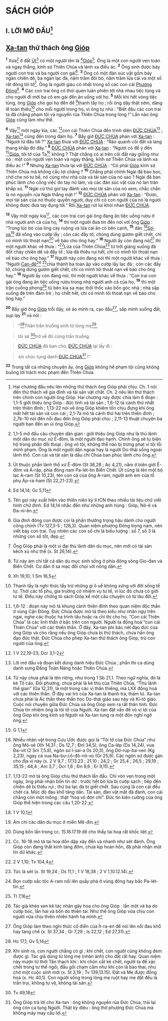 # SÁCH GIÓP

## I. LỜI MỞ ĐẦU[^1-ffb6a7f2-8cd7-411d-ae19-3987e0d7fffc]

## [Xa-tan]() thử thách ông [Gióp]()
<sup><b>1</b></sup> Xưa[^2-ffb6a7f2-8cd7-411d-ae19-3987e0d7fffc] ở đất [Út]()[^3-ffb6a7f2-8cd7-411d-ae19-3987e0d7fffc] có một người tên là [^1@-ffb6a7f2-8cd7-411d-ae19-3987e0d7fffc][Gióp]()[^4-ffb6a7f2-8cd7-411d-ae19-3987e0d7fffc]. Ông là một con người vẹn toàn và ngay thẳng, kính sợ Thiên Chúa và lánh xa điều ác. <sup><b>2</b></sup> Ông sinh được bảy người con trai và ba người con gái[^5-ffb6a7f2-8cd7-411d-ae19-3987e0d7fffc]. <sup><b>3</b></sup> Ông có một đàn súc vật gồm bảy ngàn chiên dê, ba ngàn lạc đà, năm trăm đôi bò, năm trăm lừa cái và một số rất đông tôi tớ[^6-ffb6a7f2-8cd7-411d-ae19-3987e0d7fffc]. Ông là người giàu có nhất trong số các con cái [Phương Đông]()[^7-ffb6a7f2-8cd7-411d-ae19-3987e0d7fffc]. <sup><b>4</b></sup> Các con trai ông có thói quen luân phiên tới nhà nhau tiệc tùng và cho người đi mời ba cô em gái đến ăn uống với họ. <sup><b>5</b></sup> Mỗi khi hết vòng tiệc tùng, ông [Gióp]() cho gọi họ đến để [^2@-ffb6a7f2-8cd7-411d-ae19-3987e0d7fffc]thanh tẩy họ ; rồi ông dậy thật sớm, dâng lễ toàn thiêu[^8-ffb6a7f2-8cd7-411d-ae19-3987e0d7fffc] cho mỗi người trong họ, vì ông tự nhủ : “Biết đâu các con trai ta đã chẳng phạm tội và nguyền rủa Thiên Chúa trong lòng !” Lần nào ông [Gióp]() cũng làm như thế.

<sup><b>6</b></sup> Vậy[^9-ffb6a7f2-8cd7-411d-ae19-3987e0d7fffc] một ngày kia, các [^3@-ffb6a7f2-8cd7-411d-ae19-3987e0d7fffc]con cái Thiên Chúa đến trình diện [ĐỨC CHÚA]()[^10-ffb6a7f2-8cd7-411d-ae19-3987e0d7fffc] ; [Xa-tan]()[^11-ffb6a7f2-8cd7-411d-ae19-3987e0d7fffc] cũng đến trong đám họ. <sup><b>7</b></sup> Bấy giờ [ĐỨC CHÚA]() phán với [Xa-tan]() : “Ngươi từ đâu tới ?” [Xa-tan]() thưa với [ĐỨC CHÚA]() : “Rảo quanh cõi đất và lang thang khắp đó đây.” <sup><b>8</b></sup> [ĐỨC CHÚA]() phán với [Xa-tan]() : “Ngươi có để ý đến [^4@-ffb6a7f2-8cd7-411d-ae19-3987e0d7fffc][Gióp](), tôi tớ của Ta[^12-ffb6a7f2-8cd7-411d-ae19-3987e0d7fffc] không ? Thật chẳng có ai trên cõi đất này giống như nó : một con người vẹn toàn và ngay thẳng, kính sợ Thiên Chúa và lánh xa điều ác !” <sup><b>9</b></sup> Nhưng [Xa-tan]() thưa lại với [ĐỨC CHÚA]() : “Có phải [Gióp]() kính sợ Thiên Chúa mà không cầu lợi chăng ? <sup><b>10</b></sup> Chẳng phải chính Ngài đã bao bọc, chở che nó tư bề, nó cũng như nhà cửa và tài sản của nó sao ? Ngài đã ban phúc lành cho công việc do tay nó làm, và các đàn súc vật của nó lan tràn khắp xứ. <sup><b>11</b></sup> Ngài cứ thử giơ tay đánh vào mọi tài sản của nó xem, chắc chắn là nó nguyền rủa Ngài thẳng mặt !” <sup><b>12</b></sup> [ĐỨC CHÚA]() phán với [Xa-tan]() : “Được, mọi tài sản của nó thuộc quyền ngươi, duy chỉ có con người của nó là ngươi không được đưa tay đụng tới.” Rồi [Xa-tan]() rút lui khỏi nhan [ĐỨC CHÚA]().

<sup><b>13</b></sup> Vậy một ngày kia[^13-ffb6a7f2-8cd7-411d-ae19-3987e0d7fffc], các con trai con gái ông đang ăn tiệc uống rượu ở nhà người anh cả của họ, <sup><b>14</b></sup> thì một người đưa tin đến nói với ông [Gióp]() : “Trong lúc bò của ông cày ruộng và lừa cái ăn cỏ bên cạnh, <sup><b>15</b></sup> dân [^5@-ffb6a7f2-8cd7-411d-ae19-3987e0d7fffc][Sơ-va]()[^14-ffb6a7f2-8cd7-411d-ae19-3987e0d7fffc] đã xông vào cướp lấy ; còn các đầy tớ, chúng dùng gươm giết chết, chỉ có mình tôi thoát nạn[^15-ffb6a7f2-8cd7-411d-ae19-3987e0d7fffc] về báo cho ông hay.” <sup><b>16</b></sup> Người ấy còn đang nói[^16-ffb6a7f2-8cd7-411d-ae19-3987e0d7fffc] thì một người khác về thưa : “[^6@-ffb6a7f2-8cd7-411d-ae19-3987e0d7fffc]Lửa của Thiên Chúa[^17-ffb6a7f2-8cd7-411d-ae19-3987e0d7fffc] từ trời giáng xuống đã đốt cháy chiên dê và đầy tớ ; lửa đã thiêu rụi hết, chỉ có mình tôi thoát nạn về báo cho ông hay.” <sup><b>17</b></sup> Người này còn đang nói thì một người khác về thưa : “Người [Can-đê]()[^18-ffb6a7f2-8cd7-411d-ae19-3987e0d7fffc] [^7@-ffb6a7f2-8cd7-411d-ae19-3987e0d7fffc]chia thành ba toán ập vào cướp lấy lạc đà ; còn các đầy tớ, chúng dùng gươm giết chết, chỉ có mình tôi thoát nạn về báo cho ông hay.” <sup><b>18</b></sup> Người ấy còn đang nói, thì một người khác về thưa : “Con trai con gái ông đang ăn tiệc uống rượu trong nhà người anh cả của họ, <sup><b>19</b></sup> thì một trận cuồng phong[^19-ffb6a7f2-8cd7-411d-ae19-3987e0d7fffc] từ bên kia sa mạc thổi thốc vào bốn góc nhà ; nhà sập xuống đè trên đám trẻ ; họ chết hết, chỉ có mình tôi thoát nạn về báo cho ông hay.”

<sup><b>20</b></sup> Bấy giờ ông [Gióp]() trỗi dậy, xé áo mình ra, cạo đầu[^20-ffb6a7f2-8cd7-411d-ae19-3987e0d7fffc], sấp mình xuống đất, sụp lạy <sup><b>21</b></sup> và nói :


> “[^8@-ffb6a7f2-8cd7-411d-ae19-3987e0d7fffc]Thân trần truồng sinh từ lòng mẹ[^21-ffb6a7f2-8cd7-411d-ae19-3987e0d7fffc],
>


> tôi sẽ [^9@-ffb6a7f2-8cd7-411d-ae19-3987e0d7fffc]trở về đó cũng trần truồng.
>


> [ĐỨC CHÚA]() đã ban cho, [ĐỨC CHÚA]() lại lấy đi :
>


> xin chúc tụng danh [ĐỨC CHÚA]()[^22-ffb6a7f2-8cd7-411d-ae19-3987e0d7fffc] !”
>

<sup><b>22</b></sup> Trong tất cả những chuyện ấy, ông [Gióp]() không hề phạm tội cũng không buông lời trách móc phạm đến Thiên Chúa.

[^1-ffb6a7f2-8cd7-411d-ae19-3987e0d7fffc]: Hai chương đầu nêu lên những thử thách ông Gióp phải chịu. Ch. 1 nói đến thử thách về gia đình và tài sản vật chất. Ch. 2 nêu lên thử thách trên chính con người ông Gióp. Hai chương này được chia làm 6 đoạn : 1,1-5 giới thiệu ông Gióp : đức tính và tài sản ; 1,6-12 tả cảnh thứ nhất trên thiên đình ; 1,13-22 nói về ông Gióp khiêm tốn chịu đựng khi ông mất hết tài sản và con cái ; 2,1-7a mô tả cảnh thứ hai trên thiên đình ; 2,7b-10 nói đến nỗi đau đớn ông Gióp phải chịu ; 2,11-13 thuật chuyện ba người bạn đến an ủi ông Gióp.
[^2-ffb6a7f2-8cd7-411d-ae19-3987e0d7fffc]: 1,1-5 mở đầu câu chuyện dân gian : giới thiệu ông Gióp như là thủ lãnh một dân du mục xứ Ê-đôm, là một người đạo hạnh. Chính ông sẽ tự biện hộ trong phần đối thoại : ông vô tội, không thể nào bị trừng phạt vì tội lỗi mình phạm. Ông là một người dân ngoại hay là người Do-thái sống ngoài lãnh thổ. Con cái và tài sản là dấu chỉ Chúa ban phúc lành cho ông.
[^3-ffb6a7f2-8cd7-411d-ae19-3987e0d7fffc]: Út thuộc phần lãnh thổ xứ Ê-đôm (St 36,28 ; Ac 4,21), nằm ở biên giới Ê-đôm và Ả-rập, phía đông nam Pa-lét-tin Biển Chết. Út cũng là tên một bộ lạc A-ram (St 10,23), tên con cả của ông A-ram, người anh em của tổ phụ Áp-ra-ham (St 22,21-23).
[^4-ffb6a7f2-8cd7-411d-ae19-3987e0d7fffc]: Tên gọi này xuất hiện vào thiên niên kỷ II tCN theo nhiều tài liệu chữ viết hình chữ đinh. Ed 14,14 nhắc đến như những anh hùng : Gióp, Nô-ê và Đa-ni-ên.
[^5-ffb6a7f2-8cd7-411d-ae19-3987e0d7fffc]: Gia đình đông con được coi là phần thưởng trọng hậu dành cho người công chính (Tv 127,3-5 ; 128,3). Quan niệm phương Đông trọng nam, nên viết bảy con trai. Tuy nhiên các con số chỉ là biểu tượng : số 7, số 3 là những con số tốt, đẹp.
[^6-ffb6a7f2-8cd7-411d-ae19-3987e0d7fffc]: Ông Gióp phải là một vị đại thủ lãnh dân du mục, nên mới có tài sản kếch xù như thế (x. St 26,14).
[^7-ffb6a7f2-8cd7-411d-ae19-3987e0d7fffc]: Từ này ám chỉ tất cả dân du mục sinh sống ở phía đông sông Gio-đan và Biển Chết. Cư dân ở sa mạc đối chọi với nông dân.
[^8-ffb6a7f2-8cd7-411d-ae19-3987e0d7fffc]: Thanh tẩy là nghi thức tẩy trừ những gì ô uế không xứng với đời sống tế tự. Thời các tổ phụ, gia trưởng có nhiệm vụ tư tế, vì lúc đó chưa có giới tư tế. Điều này chứng tỏ sách Gióp kể một câu chuyện có từ lâu đời.
[^9-ffb6a7f2-8cd7-411d-ae19-3987e0d7fffc]: 1,6-12 : đoạn này mô tả khung cảnh thiên đình theo quan niệm độc thần ở vùng Cận Đông. Đức Chúa được mô tả theo kiểu như nhân ngự trên ngai, nghe các thuộc hạ trình tấu hoặc ra chỉ thị cho họ. “Con cái Thiên Chúa” là các linh thần ở bậc trên con người. Người ta đồng hoá “con cái Thiên Chúa” với các thiên thần. Ở đây, Xa-tan phi bác nét đạo đức của ông Gióp và cho rằng nếu ông Gióp chưa bị thử thách, chưa hẳn ông đạo đức thật. Đức Chúa cho phép Xa-tan thử thách ông Gióp, trừ con người của ông.
[^10-ffb6a7f2-8cd7-411d-ae19-3987e0d7fffc]: Lời mở đầu và đoạn kết dùng danh hiệu Đức Chúa ; phần thi ca dùng danh xưng Đấng Toàn Năng hoặc Thiên Chúa.
[^11-ffb6a7f2-8cd7-411d-ae19-3987e0d7fffc]: Từ này chưa phải là tên riêng, như trong 1 Sb 21,1. Theo ngữ nghĩa, đó là kẻ Tố cáo, Đối phương, chưa phải là kẻ thù của Thiên Chúa, “Thủ lãnh thế gian” (Ga 12,31), là một trong các vị thần thiêng, mà LXX đồng hoá với các thiên thần. Ở đây vai trò của Xa-tan là thanh tra, thám tử. Xa-tan chưa phải là Ác thần theo thần học Do-thái giáo sau này và Ki-tô giáo. Cuộc nói chuyện giữa Đức Chúa và ông Gióp xem ra rất thân tình. Đức Chúa tín nhiệm ông là tôi tớ của Người. Xa-tan đặt vấn đề vô vị lợi của ông Gióp khi ông kính sợ Người và Xa-tan tung ra một đòn nghi ngờ ông.
[^12-ffb6a7f2-8cd7-411d-ae19-3987e0d7fffc]: Nhiều nhân vật trong Cựu Ước được gọi là “Tôi tớ của Đức Chúa” như ông Mô-sê (Xh 14,31 ; Ds 12,7 ; Đnl 34,5), ông Ca-lép (Ds 14,24), vua Đa-vít (2 Sm 7,5.8), ngôn sứ I-sai-a (Is 20,3), ông Dơ-rúp-ba-ven (Kg 2,23), ngay cả vua Na-bu-cô-đô-nô-xo (Gr 25,9). Các ngôn sứ được gán cho địa vị này (x. 2 V 9,7 ; 17,13.23 ; 21,10 ; 24,2 ; Gr 25,4 ; 26,5 ; 29,19 ; 35,15 ; 44,4 ; Am 3,7 ; Dcr 1,6 ; Đn 9,6 ; Er 9,11).
[^13-ffb6a7f2-8cd7-411d-ae19-3987e0d7fffc]: 1,13-22 mô tả ông Gióp chịu thử thách lần đầu. Chỉ vỏn vẹn trong một ngày, ông phải nhận bốn tin dữ : trước hết bò lừa bị cướp sạch ; tiếp đến chiên dê bị thiêu rụi ; thứ ba lạc đà bị giết chết. Sau cùng là con cái đều chết cả. Mức độ đau khổ tăng dần. Tài sản, đàn vật mất đã đành, con cái chẳng còn một mống : thật “hoạ vô đơn chí”. Đức tin kiên cường của ông Gióp thể hiện trong các câu 1,20-22.
[^14-ffb6a7f2-8cd7-411d-ae19-3987e0d7fffc]: Ám chỉ các dân du mục ở miền Mê-đin.
[^15-ffb6a7f2-8cd7-411d-ae19-3987e0d7fffc]: Dùng bốn lần trong cc. 15.16.17.19 để cho thấy tai hoạ rất khốc liệt.
[^16-ffb6a7f2-8cd7-411d-ae19-3987e0d7fffc]: Cc. 16-18 mô tả tai hoạ dồn dập xảy đến và nhanh như sét đánh. Ông Gióp còn đang thất kinh táng đởm, chưa kịp hoàn hồn, đã phải nhận một tin dữ khác.
[^17-ffb6a7f2-8cd7-411d-ae19-3987e0d7fffc]: Tức là sét (x. St 19,24 ; Ds 11,1 ; 1 V 18,38 ; 2 V 1,10.12.14).
[^18-ffb6a7f2-8cd7-411d-ae19-3987e0d7fffc]: Bọn cướp sắc tộc A-ram nổi lên quấy phá ở vùng đông hay bắc Pa-lét-tin.
[^19-ffb6a7f2-8cd7-411d-ae19-3987e0d7fffc]: Tác giả khéo xen kẽ tác nhân gây hoạ cho ông Gióp : lần một và ba do cướp bóc, lần hai và bốn do thiên tai. Như thế ông Gióp vừa chịu con người vừa chịu thiên nhiên hành hạ mình.
[^20-ffb6a7f2-8cd7-411d-ae19-3987e0d7fffc]: Ông Gióp làm theo nghi thức cổ điển của Ít-ra-en để nói lên nỗi đau khổ hay tang chế (x. St 37,34 ; Gr 7,29 ; Is 22,12 ; Ed 27,31).
[^21-ffb6a7f2-8cd7-411d-ae19-3987e0d7fffc]: Khi sinh ra, con người chẳng có gì ; khi chết, con người cũng không đem được gì. Tác giả dùng từ lòng mẹ (nhân ảnh) cho đất rất hay. Quan niệm này mượn từ thời Tân thạch khí : khi chôn cất kẻ chết, người ta để xác chết trong tư thế ngồi, đầu gối chạm cằm như khi còn là bào thai, như chờ một cuộc sinh mới (x. St 3,19 ; Tv 139,13.15). Đất và Mẹ được đồng hoá (x. Hc 40,1). Con người sống trong lòng mẹ ruột hay mẹ đất đều là trần trụi, không tự vệ, không tài sản.
[^22-ffb6a7f2-8cd7-411d-ae19-3987e0d7fffc]: Ông Gióp trả lời cho Xa-tan : ông không nguyền rủa Đức Chúa, trái lại ông còn ca tụng Người. Thật kỳ diệu : ông thờ phượng Đức Chúa mà không mảy may cầu lợi.
[^1@-ffb6a7f2-8cd7-411d-ae19-3987e0d7fffc]: Ed 14,14; Gc 5,11
[^2@-ffb6a7f2-8cd7-411d-ae19-3987e0d7fffc]: Xh 19,10; 1 Sm 16,5
[^3@-ffb6a7f2-8cd7-411d-ae19-3987e0d7fffc]: 1 V 22,19-23; Dcr 3,1-2
[^4@-ffb6a7f2-8cd7-411d-ae19-3987e0d7fffc]: G 1,1
[^5@-ffb6a7f2-8cd7-411d-ae19-3987e0d7fffc]: 1 V 10,1
[^6@-ffb6a7f2-8cd7-411d-ae19-3987e0d7fffc]: 2 V 1,10; Tv 104,4
[^7@-ffb6a7f2-8cd7-411d-ae19-3987e0d7fffc]: Tl 7,16
[^8@-ffb6a7f2-8cd7-411d-ae19-3987e0d7fffc]: Hc 17,1; Gv 5,14
[^9@-ffb6a7f2-8cd7-411d-ae19-3987e0d7fffc]: Tv 49,18